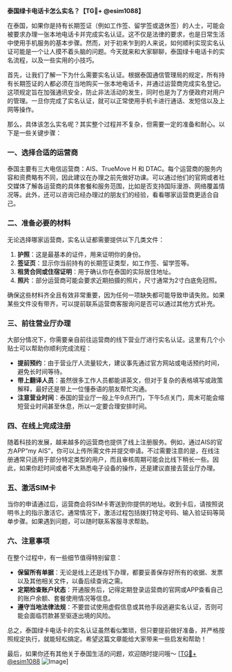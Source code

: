 **泰国绿卡电话卡怎么实名？【TG💪+ @esim1088】**

在泰国，如果你是持有长期签证（例如工作签、留学签或退休签）的人士，可能会被要求办理一张本地电话卡并完成实名认证。这不仅是法律的要求，也是日常生活中使用手机服务的基本步骤。然而，对于初来乍到的人来说，如何顺利实现实名认证可能是一个让人摸不着头脑的问题。今天就来和大家聊聊，泰国绿卡电话卡的实名流程，以及一些实用的小技巧。

首先，让我们了解一下为什么需要实名认证。根据泰国通信管理局的规定，所有持有长期签证的人都必须在当地购买一张本地电话卡，并通过运营商完成实名登记。这项规定旨在加强通讯安全，防止非法活动的发生，同时也是为了方便政府对用户的管理。一旦你完成了实名认证，就可以正常使用手机卡进行通话、发短信以及上网等操作。

那么，具体该怎么实名呢？其实整个过程并不复杂，但需要一定的准备和耐心。以下是一些关键步骤：

### 一、选择合适的运营商

泰国主要有三大电信运营商：AIS、TrueMove H 和 DTAC。每个运营商的服务内容和资费略有不同，因此建议在办理之前先做好功课。可以通过他们的官网或者社交媒体了解各运营商的具体套餐和服务范围，比如是否支持国际漫游、网络覆盖情况等。此外，还可以咨询已经办理过的朋友们的经验，看看哪家运营商更适合自己。

### 二、准备必要的材料

无论选择哪家运营商，实名认证都需要提供以下几类文件：

1. **护照**：这是最基本的证件，用来证明你的身份。
2. **签证页**：显示你当前持有的长期签证类型，如工作签、留学签等。
3. **租赁合同或住宿证明**：用于确认你在泰国的实际居住地址。
4. **照片**：部分运营商可能会要求近期拍摄的照片，尺寸通常为2寸白底免冠照。

确保这些材料齐全且有效非常重要，因为任何一项缺失都可能导致申请失败。如果某些文件没有带齐，可以提前联系运营商客服询问是否可以通过其他方式补充。

### 三、前往营业厅办理

大部分情况下，你需要亲自前往运营商的线下营业厅进行实名认证。这里有几个小贴士可以帮助你顺利完成流程：

- **提前预约**：由于营业厅人流量较大，建议事先通过官方网站或电话预约时间，避免长时间等待。
- **带上翻译人员**：虽然很多工作人员都能讲英文，但对于复杂的表格填写或政策解释，最好还是带上一位懂泰语的朋友帮忙沟通。
- **注意营业时间**：泰国的营业厅一般上午9点开门，下午5点关门，周末可能会缩短营业时间甚至休息，所以一定要合理安排时间。

### 四、在线上完成注册

随着科技的发展，越来越多的运营商也提供了线上注册服务。例如，通过AIS的官方APP“my AIS”，你可以上传所需文件并提交申请。不过需要注意的是，在线注册通常只适用于部分特定类型的用户，而且审核周期可能会比线下稍长一些。因此，如果你赶时间或者不太熟悉电子设备的操作，还是建议直接去营业厅办理。

### 五、激活SIM卡

当你的申请通过后，运营商会将SIM卡寄送到你提供的地址。收到卡后，请按照说明书上的指示激活它。通常情况下，激活过程包括拨打特定号码、输入验证码等简单步骤。如果遇到问题，可以随时联系客服寻求帮助。

### 六、注意事项

在整个过程中，有一些细节值得特别留意：

- **保留所有单据**：无论是线上还是线下办理，都要妥善保存好所有的收据、发票以及其他相关文件，以备后续查询之需。
- **定期检查账户状态**：开通服务后，记得定期登录运营商的官网或APP查看自己的账户余额、套餐使用情况等信息。
- **遵守当地法律法规**：不要尝试使用虚假信息或其他手段逃避实名认证，否则可能会面临罚款甚至驱逐出境的风险。

总之，泰国绿卡电话卡的实名认证虽然看似繁琐，但只要提前做好准备，并严格按照规定执行，就能轻松搞定。希望这篇文章能给大家带来一些启发和帮助！

最后，如果你还有其他关于泰国生活的问题，欢迎随时提问哦～ [[TG💪+ @esim1088](https://t.me/s/esim1088) ![Image](https://i.postimg.cc/4NQfJmqS/Snipaste-2025-05-13-00-14-12.png)]
